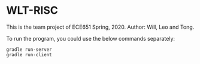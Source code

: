 # WLT-RISC

This is the team project of ECE651 Spring, 2020.
Author: Will, Leo and Tong.

To run the program, you could use the below commands separately:
```$shell
gradle run-server
gradle run-client
```
